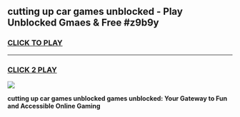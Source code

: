 
## cutting up car games unblocked - Play Unblocked Gmaes & Free #z9b9y
<h3>
<a href="https://premium.freeplayer.one?title=cutting_up_car_games_unblocked&ref=01M">CLICK TO PLAY</a></h3>
<hr>

<h3>
<a href="https://premium.freeplayer.one?title=cutting_up_car_games_unblocked&ref=01M">CLICK 2 PLAY</a>
  
</h3>

<a href="https://premium.freeplayer.one?title=cutting_up_car_games_unblocked&ref=01M"><img src="https://clearcache.store/games.png"></a>


**cutting up car games unblocked games unblocked: Your Gateway to Fun and Accessible Online Gaming**
